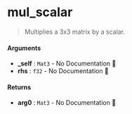 # mul\_scalar

>  Multiplies a 3x3 matrix by a scalar.

#### Arguments

- **\_self** : `Mat3` \- No Documentation 🚧
- **rhs** : `f32` \- No Documentation 🚧

#### Returns

- **arg0** : `Mat3` \- No Documentation 🚧